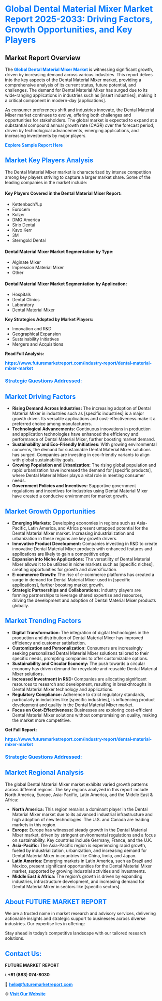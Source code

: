 <h1 style="color: #007BFF;">Global Dental Material Mixer Market Report 2025-2033: Driving Factors, Growth Opportunities, and Key Players</h1>

<section id="overview">
<h2>Market Report Overview</h2>
<p>The <a href="https://www.futuremarketreport.com/industry-report/dental-material-mixer-market" style="color: #007BFF; text-decoration: none;"><strong>Global Dental Material Mixer Market</strong></a> is witnessing significant growth, driven by increasing demand across various industries. This report delves into the key aspects of the Dental Material Mixer market, providing a comprehensive analysis of its current status, future potential, and challenges. The demand for Dental Material Mixer has surged due to its wide-ranging applications in industries such as [insert industries], making it a critical component in modern-day [applications].</p>
<p>As consumer preferences shift and industries innovate, the Dental Material Mixer market continues to evolve, offering both challenges and opportunities for stakeholders. The global market is expected to expand at a substantial compound annual growth rate (CAGR) over the forecast period, driven by technological advancements, emerging applications, and increasing investments by major players.</p>
</section>

<section id="overview">
<p><a href="https://www.futuremarketreport.com/request-sample/reportId=122091" style="color: #007BFF; text-decoration: none;"><strong>Explore Sample Report Here</strong></a></p>
</section>

<section id="key-players">
<h2 style="color: #007BFF;">Market Key Players Analysis</h2>
<p>The Dental Material Mixer market is characterized by intense competition among key players striving to capture a larger market share. Some of the leading companies in the market include:</p>
<h4>Key Players Covered in the Dental Material Mixer Report:</h4>
<ul><li>Kettenbach?Lp</li><li>Eurocem</li><li>Kulzer</li><li>DMG America</li><li>Sirio Dental</li><li>Kavo Kerr</li><li>3M</li><li>Sterngold Dental</li></ul>
<h4>Dental Material Mixer Market Segmentation by Type:</h4>
<ul><li>Alginate Mixer</li><li>Impression Material Mixer</li><li>Other</li></ul>

<h4>Dental Material Mixer Market Segmentation by Application:</h4>
<ul><li>Hospitals</li><li>Dental Clinics</li><li>Laboratory</li><li>Dental Material Mixer</li></ul>
<p><strong>Key Strategies Adopted by Market Players:</strong></p>
<ul>
<li>Innovation and R&D</li>
<li>Geographical Expansion</li>
<li>Sustainability Initiatives</li>
<li>Mergers and Acquisitions</li>
</ul>
</section>

<section>
<p><strong>Read Full Analysis: </strong></p><a href="https://www.futuremarketreport.com/industry-report/dental-material-mixer-market" style="color: #007BFF; text-decoration: none;"><strong>https://www.futuremarketreport.com/industry-report/dental-material-mixer-market</strong></a>
<h3 style="color: #007BFF;">Strategic Questions Addressed:</h3>
</section>

<section id="driving-factors">
<h2 style="color: #007BFF;">Market Driving Factors</h2>
<ul>
<li><strong>Rising Demand Across Industries:</strong> The increasing adoption of Dental Material Mixer in industries such as [specific industries] is a major growth driver. Its versatile applications and cost-effectiveness make it a preferred choice among manufacturers.</li>
<li><strong>Technological Advancements:</strong> Continuous innovations in production and application technologies have enhanced the efficiency and performance of Dental Material Mixer, further boosting market demand.</li>
<li><strong>Sustainability and Eco-Friendly Initiatives:</strong> With growing environmental concerns, the demand for sustainable Dental Material Mixer solutions has surged. Companies are investing in eco-friendly variants to align with global sustainability goals.</li>
<li><strong>Growing Population and Urbanization:</strong> The rising global population and rapid urbanization have increased the demand for [specific products], where Dental Material Mixer plays a vital role in meeting consumer needs.</li>
<li><strong>Government Policies and Incentives:</strong> Supportive government regulations and incentives for industries using Dental Material Mixer have created a conducive environment for market growth.</li>
</ul>
</section>

<section id="growth-opportunities">
<h2 style="color: #007BFF;">Market Growth Opportunities</h2>
<ul>
<li><strong>Emerging Markets:</strong> Developing economies in regions such as Asia-Pacific, Latin America, and Africa present untapped potential for the Dental Material Mixer market. Increasing industrialization and urbanization in these regions are key growth drivers.</li>
<li><strong>Innovative Product Development:</strong> Companies investing in R&D to create innovative Dental Material Mixer products with enhanced features and applications are likely to gain a competitive edge.</li>
<li><strong>Expansion into Niche Applications:</strong> The versatility of Dental Material Mixer allows it to be utilized in niche markets such as [specific niches], creating opportunities for growth and diversification.</li>
<li><strong>E-commerce Growth:</strong> The rise of e-commerce platforms has created a surge in demand for Dental Material Mixer used in [specific applications], further boosting market growth.</li>
<li><strong>Strategic Partnerships and Collaborations:</strong> Industry players are forming partnerships to leverage shared expertise and resources, driving the development and adoption of Dental Material Mixer products globally.</li>
</ul>
</section>

<section id="trending-factors">
<h2 style="color: #007BFF;">Market Trending Factors</h2>
<ul>
<li><strong>Digital Transformation:</strong> The integration of digital technologies in the production and distribution of Dental Material Mixer has improved efficiency and customer satisfaction.</li>
<li><strong>Customization and Personalization:</strong> Consumers are increasingly seeking personalized Dental Material Mixer solutions tailored to their specific needs, prompting companies to offer customizable options.</li>
<li><strong>Sustainability and Circular Economy:</strong> The push towards a circular economy has driven demand for recyclable and reusable Dental Material Mixer solutions.</li>
<li><strong>Increased Investment in R&D:</strong> Companies are allocating significant resources to research and development, resulting in breakthroughs in Dental Material Mixer technology and applications.</li>
<li><strong>Regulatory Compliance:</strong> Adherence to strict regulatory standards, particularly in industries like [specific industries], is influencing product development and quality in the Dental Material Mixer market.</li>
<li><strong>Focus on Cost-Effectiveness:</strong> Businesses are exploring cost-efficient Dental Material Mixer solutions without compromising on quality, making the market more competitive.</li>
</ul>
</section>

<section>
<p><strong>Get Full Report: </strong></p><a href="https://www.futuremarketreport.com/industry-report/dental-material-mixer-market" style="color: #007BFF; text-decoration: none;"><strong>https://www.futuremarketreport.com/industry-report/dental-material-mixer-market</strong></a>
<h3 style="color: #007BFF;">Strategic Questions Addressed:</h3>
</section>


<section id="regional-analysis">
<h2 style="color: #007BFF;">Market Regional Analysis</h2>
<p>The global Dental Material Mixer market exhibits varied growth patterns across different regions. The key regions analyzed in this report include North America, Europe, Asia-Pacific, Latin America, and the Middle East & Africa:</p>
<ul>
<li><strong>North America:</strong> This region remains a dominant player in the Dental Material Mixer market due to its advanced industrial infrastructure and high adoption of new technologies. The U.S. and Canada are leading markets in this region.</li>
<li><strong>Europe:</strong> Europe has witnessed steady growth in the Dental Material Mixer market, driven by stringent environmental regulations and a focus on sustainability. Key countries include Germany, France, and the U.K.</li>
<li><strong>Asia-Pacific:</strong> The Asia-Pacific region is experiencing rapid growth, fueled by industrialization, urbanization, and increasing demand for Dental Material Mixer in countries like China, India, and Japan.</li>
<li><strong>Latin America:</strong> Emerging markets in Latin America, such as Brazil and Mexico, present significant opportunities for the Dental Material Mixer market, supported by growing industrial activities and investments.</li>
<li><strong>Middle East & Africa:</strong> The region’s growth is driven by expanding industries, infrastructure development, and increasing demand for Dental Material Mixer in sectors like [specific sectors].</li>
</ul>
</section>

<footer>
<h2 style="color: #007BFF;">About FUTURE MARKET REPORT</h2>
<p>We are a trusted name in market research and advisory services, delivering actionable insights and strategic support to businesses across diverse industries. Our expertise lies in offering:</p>

<p>Stay ahead in today’s competitive landscape with our tailored research solutions.</p>

<h2 style="color: #007BFF;">Contact Us:</h2>
<p><strong>FUTURE MARKET REPORT</strong></p>
<p>📞 <strong>+91 (883) 074-8030</strong></p>
<p>📧 <strong><a href="mailto:help@futuremarketreport.com" style="color: #007BFF;">help@futuremarketreport.com</a></strong></p>
<p>🌐 <strong><a href="https://www.futuremarketreport.com/" style="color: #007BFF;">Visit Our Website</a></strong></p>
</footer>